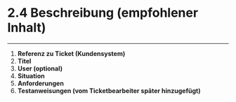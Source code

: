 # 2.4 Beschreibung \(empfohlener Inhalt\)

---

1. **Referenz zu Ticket \(Kundensystem\)**
2. **Titel**
3. **User \(optional\)**
4. **Situation**
5. **Anforderungen**
6. **Testanweisungen \(vom Ticketbearbeiter später hinzugefügt\)**



